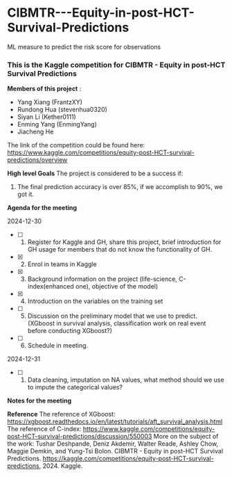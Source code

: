 # CIBMTR---Equity-in-post-HCT-Survival-Predictions
ML measure to predict the risk score for observations
### This is the Kaggle competition for CIBMTR - Equity in post-HCT Survival Predictions

**Members of this project** :
- Yang Xiang (FrantzXY)
- Rundong Hua (stevenhua0320)
- Siyan Li (Kether0111)
- Enming Yang (EnmingYang)
- Jiacheng He

The link of the competition could be found here:
https://www.kaggle.com/competitions/equity-post-HCT-survival-predictions/overview

**High level Goals**
The project is considered to be a success if:
1. The final prediction accuracy is over 85%, if we accomplish to 90%, we got it. 

**Agenda for the meeting**

2024-12-30
- [ ] 1. Register for Kaggle and GH, share this project, brief introduction for GH usage for members that do not know the functionality of GH.
- [x] 2. Enrol in teams in Kaggle
- [x] 3. Background information on the project (life-science, C-index(enhanced one), objective of the model)
- [x] 4. Introduction on the variables on the training set
- [ ] 5. Discussion on the preliminary model that we use to predict. (XGboost in survival analysis, classification work on real event before conducting XGboost?)
- [ ] 6. Schedule in meeting.

2024-12-31
- [ ] 1. Data cleaning, imputation on NA values, what method should we use to impute the categorical values?

**Notes for the meeting**


**Reference**
The reference of XGboost: https://xgboost.readthedocs.io/en/latest/tutorials/aft_survival_analysis.html
The reference of C-index: https://www.kaggle.com/competitions/equity-post-HCT-survival-predictions/discussion/550003
More on the subject of the work: Tushar Deshpande, Deniz Akdemir, Walter Reade, Ashley Chow, Maggie Demkin, and Yung-Tsi Bolon. CIBMTR - Equity in post-HCT Survival Predictions. https://kaggle.com/competitions/equity-post-HCT-survival-predictions, 2024. Kaggle.
